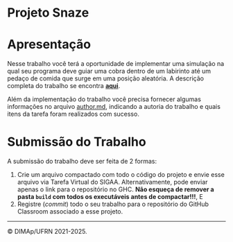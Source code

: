﻿# Projeto Snaze

# Apresentação

Nesse trabalho você terá a oportunidade de implementar uma simulação na qual seu programa deve guiar uma cobra dentro de um labirinto até um pedaço de comida que surge em uma posição aleatória.
A descrição completa do trabalho se encontra [**aqui**](docs/snake_programming_project.pdf).

Além da implementação do trabalho você precisa fornecer algumas informações no arquivo [author.md](author.md), indicando a autoria do trabalho e quais itens da tarefa foram realizados com sucesso.

# Submissão do Trabalho

A submissão do trabalho deve ser feita de 2 formas:

1. Crie um arquivo compactado com todo o código do projeto e envie esse arquivo via Tarefa Virtual do SIGAA. Alternativamente, pode enviar apenas o link para o repositório no GHC. **Não esqueça de remover a pasta `build` com todos os executáveis antes de compactar!!!**, E
2. Registre (_commit_) todo o seu trabalho para o repositório do GitHub Classroom associado a esse projeto.

---

&copy; DIMAp/UFRN 2021-2025.
